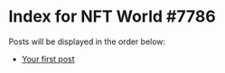 # Index for NFT World #7786
Posts will be displayed in the order below:

- [Your first post](./001-first.md)

